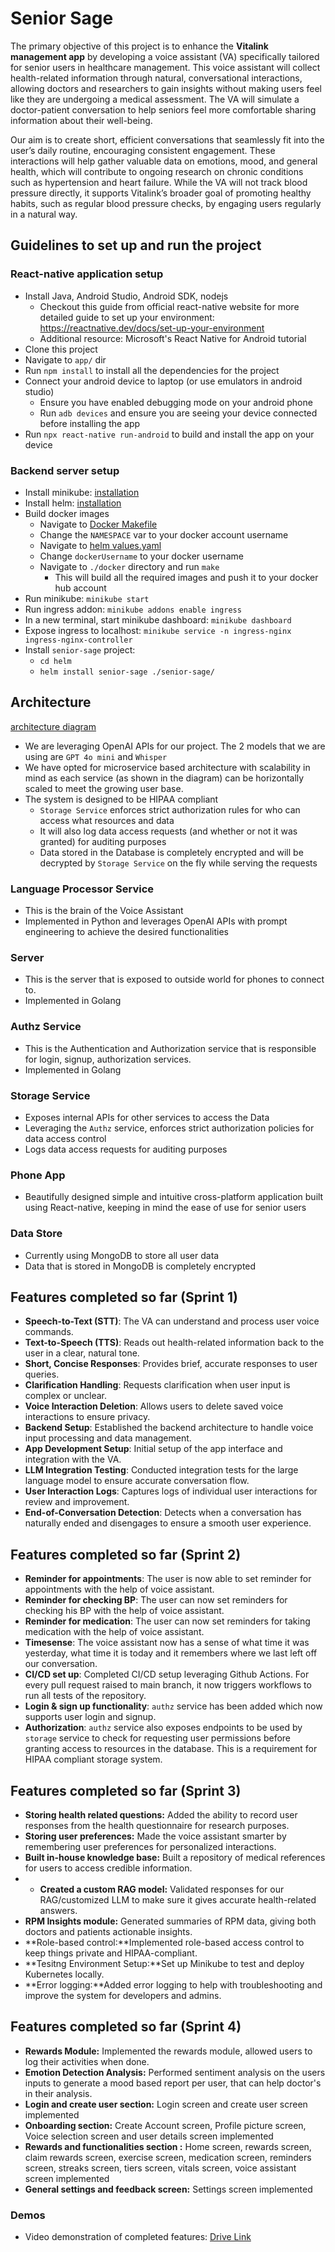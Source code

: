 # Senior Sage

The primary objective of this project is to enhance the **Vitalink management app** by developing a voice assistant (VA) specifically tailored for senior users in healthcare management. This voice assistant will collect health-related information through natural, conversational interactions, allowing doctors and researchers to gain insights without making users feel like they are undergoing a medical assessment. The VA will simulate a doctor-patient conversation to help seniors feel more comfortable sharing information about their well-being.

Our aim is to create short, efficient conversations that seamlessly fit into the user’s daily routine, encouraging consistent engagement. These interactions will help gather valuable data on emotions, mood, and general health, which will contribute to ongoing research on chronic conditions such as hypertension and heart failure. While the VA will not track blood pressure directly, it supports Vitalink’s broader goal of promoting healthy habits, such as regular blood pressure checks, by engaging users regularly in a natural way.

## Guidelines to set up and run the project

### React-native application setup
- Install Java, Android Studio, Android SDK, nodejs
    - Checkout this guide from official react-native website for more detailed guide to set up your environment: https://reactnative.dev/docs/set-up-your-environment
    - Additional resource: Microsoft's React Native for Android tutorial
- Clone this project
- Navigate to `app/` dir
- Run `npm install` to install all the dependencies for the project
- Connect your android device to laptop (or use emulators in android studio)
    - Ensure you have enabled debugging mode on your android phone
    - Run `adb devices` and ensure you are seeing your device connected before installing the app
- Run `npx react-native run-android` to build and install the app on your device

### Backend server setup
- Install minikube: [installation](https://minikube.sigs.k8s.io/docs/start/?arch=%2Fwindows%2Fx86-64%2Fstable%2F.exe+download)
- Install helm: [installation](https://helm.sh/docs/intro/install/)
- Build docker images
  - Navigate to [Docker Makefile](./docker/Makefile)
  - Change the `NAMESPACE` var to your docker account username
  - Navigate to [helm values.yaml](./helm/senior-sage/values.yaml)
  - Change `dockerUsername` to your docker username
  - Navigate to `./docker` directory and run `make`
    - This will build all the required images and push it to your docker hub account
- Run minikube: `minikube start`
- Run ingress addon: `minikube addons enable ingress`
- In a new terminal, start minikube dashboard: `minikube dashboard`
- Expose ingress to localhost: `minikube service -n ingress-nginx ingress-nginx-controller`
- Install `senior-sage` project:
  - `cd helm`
  - `helm install senior-sage ./senior-sage/`

## Architecture
[architecture diagram](./assets/Architecture-diagram.png)

- We are leveraging OpenAI APIs for our project. The 2 models that we are using are `GPT 4o mini` and `Whisper`
- We have opted for microservice based architecture with scalability in mind as each service (as shown in the diagram) can be horizontally scaled to meet the growing user base.
- The system is designed to be HIPAA compliant
  - `Storage Service` enforces strict authorization rules for who can access what resources and data 
  - It will also log data access requests (and whether or not it was granted) for auditing purposes
  - Data stored in the Database is completely encrypted and will be decrypted by `Storage Service` on the fly while serving the requests

### Language Processor Service
- This is the brain of the Voice Assistant
- Implemented in Python and leverages OpenAI APIs with prompt engineering to achieve the desired functionalities

### Server
- This is the server that is exposed to outside world for phones to connect to.
- Implemented in Golang

### Authz Service
- This is the Authentication and Authorization service that is responsible for login, signup, authorization services.
- Implemented in Golang

### Storage Service
- Exposes internal APIs for other services to access the Data
- Leveraging the `Authz` service, enforces strict authorization policies for data access control
- Logs data access requests for auditing purposes

### Phone App
- Beautifully designed simple and intuitive cross-platform application built using React-native, keeping in mind the ease of use for senior users

### Data Store
- Currently using MongoDB to store all user data
- Data that is stored in MongoDB is completely encrypted


## Features completed so far (Sprint 1)

- **Speech-to-Text (STT)**: The VA can understand and process user voice commands.
- **Text-to-Speech (TTS)**: Reads out health-related information back to the user in a clear, natural tone.
- **Short, Concise Responses**: Provides brief, accurate responses to user queries.
- **Clarification Handling**: Requests clarification when user input is complex or unclear.
- **Voice Interaction Deletion**: Allows users to delete saved voice interactions to ensure privacy.
- **Backend Setup**: Established the backend architecture to handle voice input processing and data management.
- **App Development Setup**: Initial setup of the app interface and integration with the VA.
- **LLM Integration Testing**: Conducted integration tests for the large language model to ensure accurate conversation flow.
- **User Interaction Logs**: Captures logs of individual user interactions for review and improvement.
- **End-of-Conversation Detection**: Detects when a conversation has naturally ended and disengages to ensure a smooth user experience.

## Features completed so far (Sprint 2)

- **Reminder for appointments**: The user is now able to set reminder for appointments with the help of voice assistant.
- **Reminder for checking BP**: The user can now set reminders for checking his BP with the help of voice assistant.
- **Reminder for medication**: The user can now set reminders for taking medication with the help of voice assistant.
- **Timesense**: The voice assistant now has a sense of what time it was yesterday, what time it is today and it remembers where we last left off our conversation.
- **CI/CD set up**: Completed CI/CD setup leveraging Github Actions. For every pull request raised to main branch, it now triggers workflows to run all tests of the repository.
- **Login & sign up functionality**: `authz` service has been added which now supports user login and signup.
- **Authorization**:  `authz` service also exposes endpoints to be used by `storage` service to check for requesting user permissions before granting access to resources in the database. This is a requirement for HIPAA compliant storage system.

## Features completed so far (Sprint 3)

- **Storing health related questions:** Added the ability to record user responses from the health questionnaire for research purposes.
- **Storing user preferences:** Made the voice assistant smarter by remembering user preferences for personalized interactions.
- **Built in-house knowledge base:** Built a repository of medical references for users to access credible information.
- - **Created a custom RAG model:** Validated responses for our RAG/customized LLM to make sure it gives accurate health-related answers.
- **RPM Insights module:** Generated summaries of RPM data, giving both doctors and patients actionable insights.
- **Role-based control:**Implemented role-based access control to keep things private and HIPAA-compliant.
- **Tesitng Environment Setup:**Set up Minikube to test and deploy Kubernetes locally.
- **Error logging:**Added error logging to help with troubleshooting and improve the system for developers and admins.

## Features completed so far (Sprint 4)

- **Rewards Module:** Implemented the rewards module, allowed users to log their activities when done.
- **Emotion Detection Analysis:** Performed sentiment analysis on the users inputs to generate a mood based report per user, that can help doctor's in their analysis.
- **Login and create user section:** Login screen and create user screen implemented
- **Onboarding section:** Create Account screen, Profile picture screen, Voice selection screen and user details screen implemented
- **Rewards and functionalities section :** Home screen, rewards screen, claim rewards screen, exercise screen, medication screen, reminders screen, streaks screen, tiers screen, vitals screen, voice assistant screen implemented
- **General settings and feedback screen:** Settings screen implemented


### Demos

- Video demonstration of completed features: [Drive Link](https://drive.google.com/file/d/1ehv0SEtEmiVb6_0UlOOfCOUTCsOCESpG/view?usp=sharing)
